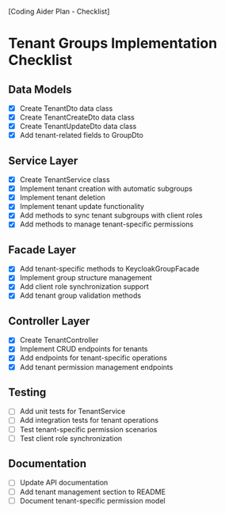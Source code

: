 [Coding Aider Plan - Checklist]

# Tenant Groups Implementation Checklist

## Data Models
- [x] Create TenantDto data class
- [x] Create TenantCreateDto data class
- [x] Create TenantUpdateDto data class
- [x] Add tenant-related fields to GroupDto

## Service Layer
- [x] Create TenantService class
- [x] Implement tenant creation with automatic subgroups
- [x] Implement tenant deletion
- [x] Implement tenant update functionality
- [x] Add methods to sync tenant subgroups with client roles
- [x] Add methods to manage tenant-specific permissions

## Facade Layer
- [x] Add tenant-specific methods to KeycloakGroupFacade
- [x] Implement group structure management
- [x] Add client role synchronization support
- [x] Add tenant group validation methods

## Controller Layer
- [x] Create TenantController
- [x] Implement CRUD endpoints for tenants
- [x] Add endpoints for tenant-specific operations
- [x] Add tenant permission management endpoints

## Testing
- [ ] Add unit tests for TenantService
- [ ] Add integration tests for tenant operations
- [ ] Test tenant-specific permission scenarios
- [ ] Test client role synchronization

## Documentation
- [ ] Update API documentation
- [ ] Add tenant management section to README
- [ ] Document tenant-specific permission model
